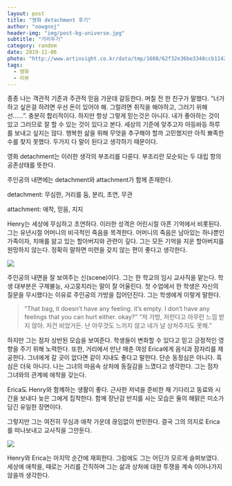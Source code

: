```yaml
---
layout: post
title: "영화 detachment 후기"
author: "oowgnoj"
header-img: "img/post-bg-universe.jpg"
subtitle: "거리두기"
category: random
date: 2019-11-06
photo: "http://www.artinsight.co.kr/data/tmp/1608/62f32e36be3348ccb1142831a1d23602_ajCQ5A92LT.png"
tags:
  - 영화
  - 리뷰
---
```


종종 나는 객관적 기준과 주관적 믿음 가운데 갈등한다. 며칠 전 한 친구가 말했다. “너가 하고 싶은걸 하려면 우선 돈이 있어야 해. 그럴려면 취직을 해야하고, 그러기 위해선……”. 충분히 합리적이다. 하지만 항상 그렇게 믿는것은 아니다. 내가 좋아하는 것이 있고 그러므로 잘 할 수 있는 것이 있다고 본다. 세상의 기준에 맞추고자 아등바등 하루를 보내고 싶지는 않다. 행복한 삶을 위해 무엇을 추구해야 할까 고민했지만 아직 뾰족한 수를 찾지 못했다. 두가지 다 말이 된다고 생각하기 때문이다.

영화 detachment는 이러한 생각의 부조리를 다룬다. 부조리란 모순되는 두 대립 항의 공존상태를 뜻한다.

주인공의 내면에는 detachment와 attachment가 함께 존재한다.

detachment: 무심한, 거리를 둠, 분리, 초연, 무관

attachment: 애착, 믿음, 지지

Henry는 세상에 무심하고 초연하다. 이러한 성격은 어린시절 아픈 기억에서 비롯된다. 그는 유년시절 어머니의 비극적인 죽음을 목격한다. 어머니의 죽음은 남아있는 하나뿐인 가족이자, 치매를 앓고 있는 할아버지와 관련이 깊다. 그는 모든 기억을 지운 할아버지를 원망하지 않는다. 정확히 말하면 미련을 갖지 않는 편이 좋다고 생각한다.

![](https://cdn-images-1.medium.com/max/2000/0*jpav_9af5hYfJjmJ)

주인공의 내면을 잘 보여주는 신(scene)이다. 그는 한 학교의 임시 교사직을 맡는다. 학생 대부분은 구제불능, 사고뭉치라는 말이 잘 어울린다. 첫 수업에서 한 학생은 자신의 질문을 무시했다는 이유로 주인공의 가방을 집어던진다. 그는 학생에게 이렇게 말한다.

> “That bag, it doesn’t have any feeling. it’s empty. I don’t have any feelings that you can hurt either. okay?”
> “저 가방, 저런다고 아무런 느낌 받지 않아. 저건 비었거든. 난 아무것도 느끼지 않고 네가 날 상처주지도 못해.”

하지만 그는 점차 상반된 모습을 보여준다. 학생들이 변화할 수 있다고 믿고 긍정적인 영향을 주기 위해 노력한다. 또한, 거리에서 만난 매춘 여성 Erica에게 음식과 잠자리를 제공한다. 그녀에게 갈 곳이 없다면 같이 지내도 좋다고 말한다. 단순 동정심은 아니다. 흑심은 더욱 아니다. 나는 그녀의 마음속 상처에 동질감을 느꼈다고 생각한다. 그는 점차 그녀와의 관계에 애착을 갖는다.

Erica도 Henry와 함께하는 생활이 좋다. 근사한 저녁을 준비한 채 기다리고 동료와 시간을 보내다 늦은 그에게 집착한다. 함께 장난감 반지를 사는 모습은 둘의 해맑은 미소가 담긴 유일한 장면이다.

그렇지만 그는 여전히 무심과 애착 가운데 끊임없이 번민한다. 결국 그의 의지로 Erica를 떠나보내고 교사직을 그만둔다.

![](https://cdn-images-1.medium.com/max/2000/0*kbNLKVGSd-IB799i)

Henry와 Erica는 마지막 순간에 재회한다. 그럼에도 그는 어딘가 모르게 슬퍼보였다. 세상에 애착을, 때로는 거리를 간직하며 그는 삶과 상처에 대한 투쟁을 계속 이어나가지 않을까 생각한다.
